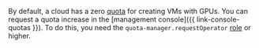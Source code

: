 By default, a cloud has a zero [quota](../../compute/concepts/limits.md#compute-quotas) for creating VMs with GPUs. You can request a quota increase in the [management console]({{ link-console-quotas }}). To do this, you need the `quota-manager.requestOperator` [role](../../iam/roles-reference.md#quota-manager-requestoperator) or higher.